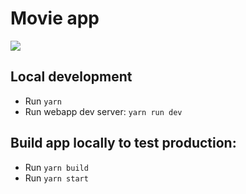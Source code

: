 # Movie app

![](./public/movie-app.gif)

## Local development

- Run `yarn`
- Run webapp dev server: `yarn run dev`

## Build app locally to test production:

- Run `yarn build`
- Run `yarn start`
